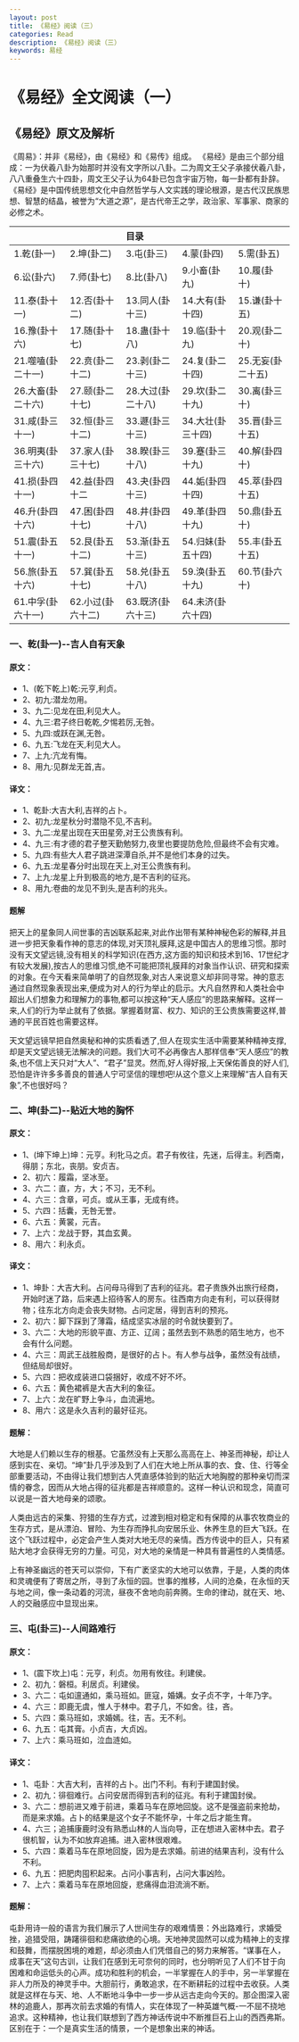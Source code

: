 ```yaml
---
layout: post
title: 《易经》阅读（三）
categories: Read
description: 《易经》阅读（三）
keywords: 易经
---
```


# 《易经》全文阅读（一）

## 《易经》原文及解析

《周易》：并非《易经》，由《易经》和《易传》组成。 《易经》是由三个部分组成：一为伏羲八卦为始那时并没有文字所以八卦。二为周文王父子承接伏羲八卦，八八重叠生六十四卦，周文王父子认为64卦已包含宇宙万物，每一卦都有卦辞。 《易经》是中国传统思想文化中自然哲学与人文实践的理论根源，是古代汉民族思想、智慧的结晶，被誉为“大道之源”，是古代帝王之学，政治家、军事家、商家的必修之术。

|          |           |目录     |       |          |
|:-------- | :-------- |:--------|:-------- |:-------- |          
|1.乾(卦一) | 2.坤(卦二) | 3.屯(卦三) | 4.蒙(卦四) | 5.需(卦五) | 
|6.讼(卦六) | 7.师(卦七) | 8.比(卦八) |9.小畜(卦九)|10.履(卦十)|
|11.泰(卦十一)|12.否(卦十二)|13.同人(卦十三)|14.大有(卦十四)|15.谦(卦十五)|
|16.豫(卦十六)|17.随(卦十七)|18.蛊(卦十八)|19.临(卦十九)|20.观(卦二十)|
|21.噬嗑(卦二十一)|22.贲(卦二十二)|23.剥(卦二十三)|24.复(卦二十四)|25.无妄(卦二十五)|
|26.大畜(卦二十六) |27.颐(卦二十七)|28.大过(卦二十八)|29.坎(卦二十九)|30.离(卦三十)|
|31.咸(卦三十一)|32.恒(卦三十二)|33.遯(卦三十三)|34.大壮(卦三十四)|35.晋(卦三十五)|
|36.明夷(卦三十六)|37.家人(卦三十七)|38.睽(卦三十八)|39.蹇(卦三十九)|40.解(卦四十)|
|41.损(卦四十一)|42.益(卦四十二|43.夬(卦四十三)|44.姤(卦四十四)|45.萃(卦四十五)|
|46.升(卦四十六)|47.困(卦四十七)|48.井(卦四十八)|49.革(卦四十九)|50.鼎(卦五十)|
|51.震(卦五十一)|52.艮(卦五十二)|53.渐(卦五十三)|54.归妹(卦五十四)|55.丰(卦五十五)|
|56.旅(卦五十六)|57.巽(卦五十七)|58.兑(卦五十八)|59.涣(卦五十九)|60.节(卦六十)|
|61.中孚(卦六十一)|62.小过(卦六十二)|63.既济(卦六十三)|64.未济(卦六十四)|

### 一、乾(卦一)--吉人自有天象

#### 原文：

* 1、(乾下乾上)乾:元亨,利贞。
* 2、初九:潜龙勿用。
* 3、九二:见龙在田,利见大人。
* 4、九三:君子终日乾乾,夕惕若厉,无咎。
* 5、九四:或跃在渊,无咎。
* 6、九五:飞龙在天,利见大人。
* 7、上九:亢龙有悔。
* 8、用九:见群龙无首,吉。

#### 译文：

* 1、乾卦:大吉大利,吉祥的占卜。
* 2、初九:龙星秋分时潜隐不见,不吉利。
* 3、九二:龙星出现在天田星旁,对王公贵族有利。
* 4、九三:有才德的君子整天勤勉努力,夜里也要提防危险,但最终不会有灾难。
* 5、九四:有些大人君子跳进深潭自杀,并不是他们本身的过失。
* 6、九五:龙星春分时出现在天上,对王公贵族有利。
* 7、上九:龙星上升到极高的地方,是不吉利的征兆。
* 8、用九:卷曲的龙见不到头,是吉利的兆头。

#### 题解

把天上的星象同人间世事的吉凶联系起来,对此作出带有某种神秘色彩的解释,并且进一步把天象看作神的意志的体现,对天顶礼膜拜,这是中国古人的思维习惯。那时没有天文望远镜,没有相关的科学知识(在西方,这方面的知识和技术到16、17世纪才有较大发展),按古人的思维习惯,绝不可能把顶礼膜拜的对象当作认识、研究和探索的对象。在今天看来简单明了的自然现象,对古人来说意义却非同寻常。神的意志通过自然现象表现出来,便成为对人的行为举止的启示。大凡自然界和人类社会中超出人们想象力和理解力的事物,都可以按这种“天人感应”的思路来解释。这样一来,人们的行为举止就有了依据。掌握着财富、权力、知识的王公贵族需要这样,普通的平民百姓也需要这样。

天文望远镜早把自然奥秘和神的实质看透了,但人在现实生活中需要某种精神支撑,却是天文望远镜无法解决的问题。我们大可不必再像古人那样信奉“天人感应”的教条,也不信上天只对“大人”、“君子”显灵。然而,好人得好报,上天保佑善良的好人们,恐怕是许许多多善良的普通人宁可坚信的理想吧!从这个意义上来理解“吉人自有天象”,不也很好吗？

### 二、坤(卦二)--贴近大地的胸怀

#### 原文：

* 1、(坤下坤上)坤：元亨。利牝马之贞。君子有攸往，先迷，后得主。利西南，得朋；东北，丧朋。安贞吉。
* 2、初六：履霜，坚冰至。
* 3、六二：直，方，大；不习，无不利。
* 4、六三：含章，可贞。或从王事，无成有终。
* 5、六四：括囊，无咎无誉。
* 6、六五：黄裳，元吉。
* 7、上六：龙战于野，其血玄黄。
* 8、用六：利永贞。

#### 译文：

* 1、坤卦：大吉大利。占问母马得到了吉利的征兆。君子贵族外出旅行经商，开始时迷了路，后来遇上招待客人的房东。往西南方向走有利，可以获得财物；往东北方向走会丧失财物。占问定居，得到吉利的预兆。
* 2、初六：脚下踩到了薄霜，结成坚实冰层的时令就快要到了。
* 3、六二：大地的形貌平直、方正、辽阔；虽然去到不熟悉的陌生地方，也不会有什么问题。
* 4、六三：周武王战胜殷商，是很好的占卜。有人参与战争，虽然没有战绩，但结局却很好。
* 5、六四：把收成装进口袋捆好，收成不好不坏。
* 6、六五：黄色裙裤是大吉大利的象征。
* 7、上六：龙在旷野上争斗，血流遍地。
* 8、用六：这是永久吉利的最好征兆。

#### 题解：

大地是人们赖以生存的根基。它虽然没有上天那么高高在上、神圣而神秘，却让人感到实在、亲切。“坤”卦几乎涉及到了人们在大地上所从事的衣、食、住、行等全部重要活动，不由得让我们想到古人凭直感体验到的贴近大地胸膛的那种亲切而深情的眷念，因而从大地占得的征兆都是吉祥顺意的。这样一种认识和现念，简直可以说是一首大地母亲的颂歌。

人类由远古的采集、狩猎的生存方式，过渡到相对稳定和有保障的从事农牧商业的生存方式，是从漂泊、冒险、为生存而挣扎向安居乐业、休养生息的巨大飞跃。在这个飞跃过程中，必定会产生人类对大地无尽的亲情。西方传说中的巨人，只有紧贴大地才会获得无穷的力量。可见，对大地的亲情是一种具有普遍性的人类情感。

上有神圣幽远的苍天可以崇仰，下有广袤坚实的大地可以依靠，于是，人类的肉体和灵魂便有了寄居之所，寻到了永恒的园。世事的推移，人间的沧桑，在永恒的天与地之间，像一条动着的河流，昼夜不舍地向前奔腾。生命的律动，就在天、地、人的交融感应中显现出来。

### 三、屯(卦三)--人间路难行

#### 原文：

* 1、(震下坎上)屯：元亨，利贞。勿用有攸往。利建侯。
* 2、初九：磐桓。利居贞。利建侯。
* 3、六二：屯如邅通如，乘马班如。匪寇，婚媾。女子贞不字，十年乃字。
* 4、六三：即鹿无虞，惟人于林中。君子几，不如舍。往，吝。
* 5、六四：乘马班如，求婚嫣。往，吉。无不利。
* 6、九五：屯其膏。小贞吉，大贞凶。
* 7、上六：乘马班如，泣血涟如。

#### 译文：

* 1、屯卦：大吉大利，吉祥的占卜。出门不利。有利于建国封侯。
* 2、初九：徘徊难行。占问安居而得到吉利的征兆。有利于建国封侯。
* 3、六二：想前进又难于前进，乘着马车在原地回旋。这不是强盗前来抢劫，而是来求婚。占卜的结果是这个女子不能怀孕，十年之后才能生育。
* 4、六三；追捕康鹿时没有熟悉山林的人当向导，正在想进入密林中去。君子很机智，认为不如放弃追捕。进入密林很艰难。
* 5、六四：乘着马车在原地回旋，因为是去求婚。前进的结果吉利，没有什么不利。
* 6、九五：把肥肉囤积起来。占问小事吉利，占问大事凶险。
* 7、上六：乘着马车在原地回旋，悲痛得血泪流淌不断。

#### 题解：

屯卦用诗一般的语言为我们展示了人世间生存的艰难情景：外出路难行，求婚受挫，追猎受阻，踌躇徘徊和悲痛欲绝的心境。天地神灵固然可以成为精神上的支撑和鼓舞，而摆脱困境的难题，却必须由人们凭借自己的努力来解答。“谋事在人，成事在天”这句古训，让我们在感到无可奈何的同时，也分明听见了人们不甘于向困难和命运低头的心声。成功和胜利的机会，一半掌握在人的手中，另一半掌握在非人力所及的神灵手中。大胆前行，勇敢追求，在不断耕耘的过程中去收获。人类就是这样在与天、地、人不断地斗争中一步一步从远古走向今天的。那企图深入密林的追鹿人，那再次前去求婚的有情人，实在体现了一种英雄气概-一不屈不挠地追求。这种精神，也让我们联想到了西方神话传说中不断推巨石上山的西西弗斯。区别在于：一个是真实生活的情景，一个是想象出来的神话。














